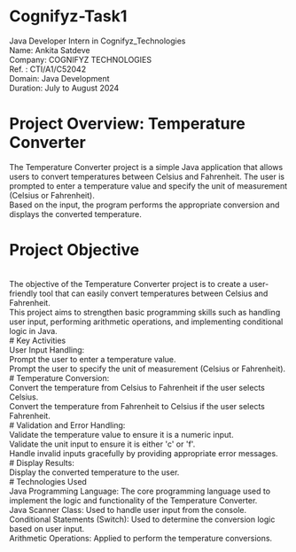 # Cognifyz-Task1
Java Developer Intern in Cognifyz_Technologies
<br>
Name: Ankita Satdeve
<br>
Company: COGNIFYZ TECHNOLOGIES
<br>
Ref. : CTI/A1/C52042
<br>
Domain: Java Development
<br>
Duration: July to August 2024
<br>

# Project Overview: Temperature Converter
The Temperature Converter project is a simple Java application that allows users to convert temperatures between Celsius and Fahrenheit. The user is prompted to enter a temperature value and specify the unit of measurement (Celsius or Fahrenheit). 
<br>
Based on the input, the program performs the appropriate conversion and displays the converted temperature.
<br>
# Project Objective
<br>
The objective of the Temperature Converter project is to create a user-friendly tool that can easily convert temperatures between Celsius and Fahrenheit.
<br>
This project aims to strengthen basic programming skills such as handling user input, performing arithmetic operations, and implementing conditional logic in Java.
<br>
# Key Activities
<br>
User Input Handling:
<br>
Prompt the user to enter a temperature value.
<br>
Prompt the user to specify the unit of measurement (Celsius or Fahrenheit).
<br>
# Temperature Conversion:
<br>
Convert the temperature from Celsius to Fahrenheit if the user selects Celsius.
<br>
Convert the temperature from Fahrenheit to Celsius if the user selects Fahrenheit.
<br>
# Validation and Error Handling:
<br>
Validate the temperature value to ensure it is a numeric input.
<br>
Validate the unit input to ensure it is either 'c' or 'f'.
<br>
Handle invalid inputs gracefully by providing appropriate error messages.
<br>
# Display Results:
<br>
Display the converted temperature to the user.
<br>
# Technologies Used
<br>
Java Programming Language: The core programming language used to implement the logic and functionality of the Temperature Converter.
<br>
Java Scanner Class: Used to handle user input from the console.
<br>
Conditional Statements (Switch): Used to determine the conversion logic based on user input.
<br>
Arithmetic Operations: Applied to perform the temperature conversions.

